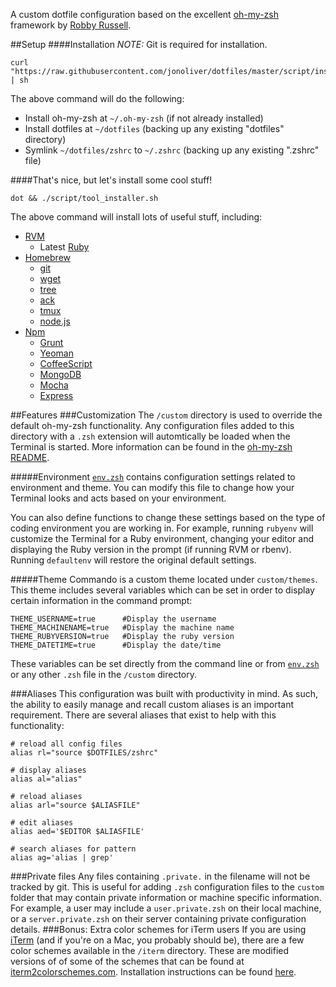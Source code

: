 A custom dotfile configuration based on the excellent [oh-my-zsh](https://github.com/robbyrussell/oh-my-zsh) framework by [Robby Russell](https://github.com/robbyrussell).

##Setup
####Installation
_NOTE:_  Git is required for installation.

```
curl "https://raw.githubusercontent.com/jonoliver/dotfiles/master/script/install.sh" | sh
```

The above command will do the following:

- Install oh-my-zsh at `~/.oh-my-zsh` (if not already installed)
- Install dotfiles at `~/dotfiles` (backing up any existing "dotfiles" directory)
- Symlink `~/dotfiles/zshrc` to `~/.zshrc` (backing up any existing ".zshrc" file)

####That's nice, but let's install some cool stuff!
```
dot && ./script/tool_installer.sh
```
The above command will install lots of useful stuff, including:

- [RVM](https://rvm.io/)
  - Latest [Ruby](https://www.ruby-lang.org/en/)
- [Homebrew](http://brew.sh/)
  - [git](http://git-scm.com/)
  - [wget](https://www.gnu.org/software/wget/)
  - [tree](http://mama.indstate.edu/users/ice/tree/)
  - [ack](http://beyondgrep.com/)
  - [tmux](http://tmux.sourceforge.net/)
  - [node.js](http://nodejs.org/)
- [Npm](https://www.npmjs.org/)
  - [Grunt](http://gruntjs.com/)
  - [Yeoman](http://yeoman.io/)
  - [CoffeeScript](http://coffeescript.org/)
  - [MongoDB](https://www.mongodb.org/)
  - [Mocha](http://visionmedia.github.io/mocha/)
  - [Express](http://expressjs.com/)

##Features
###Customization
The `/custom` directory is used to override the default oh-my-zsh functionality. Any configuration files added to this directory with a `.zsh` extension will automtically be loaded when the Terminal is started. More information can be found in the [oh-my-zsh README](https://github.com/robbyrussell/oh-my-zsh#customization).

#####Environment
[`env.zsh`](https://github.com/jonoliver/dotfiles/blob/master/custom/env.zsh) contains configuration settings related to environment and theme. You can modify this file to change how your Terminal looks and acts based on your environment.

You can also define functions to change these settings based on the type of coding environment you are working in. For example, running `rubyenv` will customize the Terminal for a Ruby environment, changing your editor and displaying the Ruby version in the prompt (if running RVM or rbenv). Running `defaultenv` will restore the original default settings.

#####Theme
Commando is a custom theme located under `custom/themes`. This theme includes several variables which can be set in order to display certain information in the command prompt:

	THEME_USERNAME=true      #Display the username
	THEME_MACHINENAME=true   #Display the machine name
	THEME_RUBYVERSION=true   #Display the ruby version
	THEME_DATETIME=true      #Display the date/time

These variables can be set directly from the command line or from [`env.zsh`](https://github.com/jonoliver/dotfiles/blob/master/custom/env.zsh) or any other `.zsh` file in the `/custom` directory.

###Aliases
This configuration was built with productivity in mind. As such, the ability to easily manage and recall custom aliases is an important requirement. There are several aliases that exist to help with this functionality:

	# reload all config files
	alias rl="source $DOTFILES/zshrc"

	# display aliases
	alias al="alias"

	# reload aliases
	alias arl="source $ALIASFILE"

	# edit aliases
	alias aed='$EDITOR $ALIASFILE'

	# search aliases for pattern
	alias ag='alias | grep'

###Private files
Any files containing `.private.` in the filename will not be tracked by git. This is useful for adding `.zsh` configuration files to the `custom` folder that may contain private information or machine specific information. For example, a user may include a `user.private.zsh` on their local machine, or a `server.private.zsh` on their server containing private configuration details.
###Bonus: Extra color schemes for iTerm users
If you are using [iTerm](http://iterm.sourceforge.net/) (and if you're on a Mac, you probably should be), there are a few color schemes available in the `/iterm` directory. These are modified versions of of some of the schemes that can be found at [iterm2colorschemes.com](http://iterm2colorschemes.com/). Installation instructions can be found [here](https://code.google.com/p/iterm2/wiki/ColorGallery).
